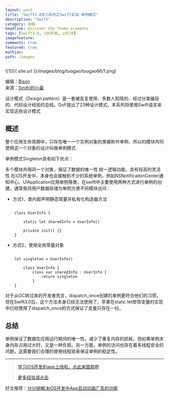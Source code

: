 ```yaml
---
layout: post
title: "Swift3.0学习系列之Swift实战-单例模式"
description: "Swift"
category: 投稿
headline: Discover the theme elements
tags: [Swift3.0, iOS开发, iOS10]
imagefeature: 
comments: true
featured: true
mathjax: 
path: /images
---
```


![1]({{ site.url }}/images/blog/tuogao/tougao66/1.png)<br>

编辑：[Bison](http://allluckly.cn)<br>
来源：[Sindri的小巢](http://www.jianshu.com/p/6c9423672d54)<br>


设计模式（Design pattern）是一套被反复使用、多数人知晓的、经过分类编目的、代码设计经验的总结。GoF提出了23种设计模式，本系列将使用Swift语言来实现这些设计模式

## 概述

整个应用生命周期中，只存在唯一一个实例对象的类被称作单例，所以的模块共同使用这一个对象的设计叫做单例模式

单例模式Singleton具有如下优点：

多个模块共用同一个对象，保证了数据的唯一性
统一逻辑功能，具有较高的灵活性
在iOS开发中，本身也会接触到不少的系统单例，例如NSNotificaitonCenter通知中心、UIApplication应用单例等类，在swift中主要使用两种方式进行单例的创建，通常我将用户数据存储为单例方便不同模块访问：

- 方式1，类内部声明静态常量并私有化构造器方法

```

    class UserInfo {

        static let sharedInfo = UserInfo()

        private init() {}
    }

```

- 方式2，使用全局常量对象


```

    let singleton = UserInfo()

        class UserInfo {
            class var sharedInfo : UserInfo {
                return singleton
            }
    }

```

对于从OC转过来的开发者而言，dispatch_once创建的单例更符合他们的习惯，但在Swift3.0后，这个方法本身已经无法使用了，苹果在static let修饰变量的实现中已经使用了dispatch_once的方式保证了变量只存在一份。

## 总结

单例保证了数据在应用运行期间的唯一性，减少了重复内存的损耗，但如果单例本身内存占用过大时，又是一种负担。另一方面，单例的访问也存在着多线程安全的问题，这需要我们合理的使用线程锁来保证单例的稳定性。


----------------------------------------------------------

> [学习iOS开发的app上线啦，点此来围观吧](https://itunes.apple.com/us/app/it-blog-zi-xueios-kai-fa-jin/id1067787090?l=zh&ls=1&mt=8)<br>

> [更多经验请点击](https://allluckly.cn)<br>

好文推荐：[分分钟解决iOS开发中App启动动画广告的功能](https://allluckly.cn/lblaunchimagead/LBLaunchImageAd)<br>

